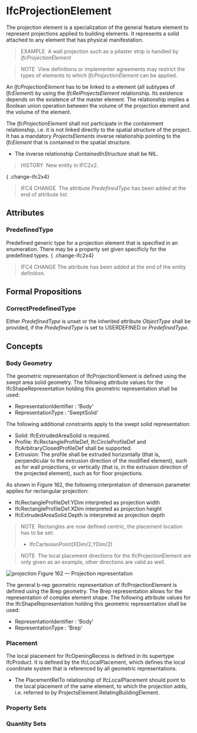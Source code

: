 # IfcProjectionElement

The projection element is a specialization of the general feature element to represent projections applied to building elements. It represents a solid attached to any element that has physical manifestation.

> EXAMPLE&nbsp; A wall projection such as a pilaster strip is handled by _IfcProjectionElement_

> NOTE&nbsp; View definitions or implementer agreements may restrict the types of elements to which _IfcProjectionElement_ can be applied.

An _IfcProjectionElement_ has to be linked to a element (all subtypes of _IfcElement_) by using the _IfcRelProjectsElement_ relationship. Its existence depends on the existence of the master element. The relationship implies a Boolean union operation between the volume of the projection element and the volume of the element.

The _IfcProjectionElement_ shall not participate in the containment relationship, i.e. it is not linked directly to the spatial structure of the project. It has a mandatory _ProjectsElements_ inverse relationship pointing to the _IfcElement_ that is contained in the spatial structure.

* The inverse relationship _ContainedInStructure_ shall be NIL.

> HISTORY&nbsp; New entity in IFC2x2.

{ .change-ifc2x4}
> IFC4 CHANGE&nbsp; The attribute _PredefinedType_ has been added at the end of attribute list.

## Attributes

### PredefinedType
Predefined generic type for a projection element that is specified in an enumeration. There may be a property set given specificly for the predefined types.
{ .change-ifc2x4}
> IFC4 CHANGE The attribute has been added at the end of the entity definition.

## Formal Propositions

### CorrectPredefinedType
Either _PredefinedType_ is unset or the inherited attribute _ObjectType_ shall be provided, if the _PredefinedType_ is set to USERDEFINED or _PredefinedType_.

## Concepts

### Body Geometry

The geometric representation of IfcProjectionElement is
defined using the swept area solid geometry. The following
attribute values for the IfcShapeRepresentation holding this
geometric representation shall be used:


* RepresentationIdentifier : 'Body'
* RepresentationType : 'SweptSolid'


The following additional constraints apply to the swept solid
representation:


* Solid: IfcExtrudedAreaSolid is required.
* Profile: IfcRectangleProfileDef,
IfcCircleProfileDef and IfcArbitraryClosedProfileDef
shall be supported.
* Extrusion: The profile shall be extruded horizontally
(that is, perpendicular to the extrusion direction of the modified
element), such as for wall projections, or vertically (that is, in the
extrusion direction of the projected element), such as for floor
projections.


As shown in Figure 162, the following interpretation of dimension parameter applies for
rectangular projection:


* IfcRectangleProfileDef.YDim interpreted as projection
width
* IfcRectangleProfileDef.XDim interpreted as projection
height
* IfcExtrudedAreaSolid.Depth is interpreted as projection
depth



> NOTE  Rectangles are now defined centric, the placement location has to be set:
> * IfcCartesianPoint(XDim/2,YDim/2)
> 



> NOTE  The local placement directions for the IfcProjectionElement are only given as an example, other directions are valid as well.


![projection](../../../../figuresifcprojectionelement-layout1.png)
Figure 162 — Projection representation


The general b-rep geometric representation of
IfcProjectionElement is defined using the Brep geometry. The
Brep representation allows for the representation of complex
element shape. The following attribute values for the
IfcShapeRepresentation holding this geometric representation
shall be used:


* RepresentationIdentifier : 'Body'
* RepresentationType : 'Brep'



### Placement

The local placement for IfcOpeningRecess is defined in
its supertype IfcProduct. It is defined by the
IfcLocalPlacement, which defines the local coordinate system
that is referenced by all geometric representations.


* The PlacementRelTo relationship of
IfcLocalPlacement should point to the local placement of the
same element, to which the projection adds, i.e. referred to by
ProjectsElement.RelatingBuildingElement.



### Property Sets


### Quantity Sets


